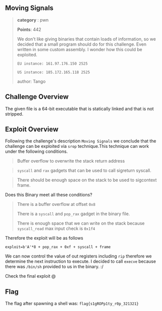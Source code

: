 
## Moving Signals 
>
> **category** : pwn
>
> **Points**: 442
>
> We don't like giving binaries that contain loads of information, so we decided that a small program should do for this challenge. Even written in some custom assembly. I wonder how this could be exploited.
>
> `EU instance: 161.97.176.150 2525`
>
> `US instance: 185.172.165.118 2525`
>
> author: Tango

## Challenge Overview

The given file is a 64-bit executable that is statically linked and that is not stripped.

## Exploit Overview 

Following the challenge's description `Moving Signals` we conclude that the challenge can be exploited via `srop` technique.This technique 
can work under the following conditions.
  > Buffer overflow to overwrite the stack return address
  
  >`syscall` and `rax` gadgets that can be used to call sigreturn syscall.
  
  > There should be enough space on the stack to be used to sigcontext frame.
 
Does this Binary meet all these conditions?
  > There is a buffer overflow at offset `0x8`
  >
  > There is a `syscall` and `pop_rax` gadget in the binary file.
  >
  > There is enough space that we can write on the stack because `syscall_read` max input check is `0x1f4`
  
 Therefore the exploit will be as follows
  
  `exploit=b'A'*8 + pop_rax + 0xf + syscall + frame`
  
 We can now control the value of out registers including `rip` therefore we determine the next instruction to execute.
 I decided to call `execve` because there was `/bin/sh` provided to us in the binary. :/
 
 Check the final exploit @ 
 
 ## Flag 
 The flag after spawning a shell was:
 `flag{s1gROPp1ty_r0p_321321}`

  
